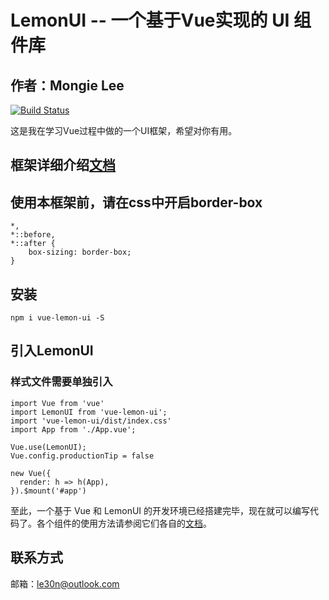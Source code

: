 # LemonUI -- 一个基于Vue实现的 UI 组件库

## 作者：Mongie Lee

[![Build Status](https://www.travis-ci.org/MongieLai/vue-lemon-ui.svg?branch=master)](https://www.travis-ci.org/MongieLai/vue-lemon-ui)

这是我在学习Vue过程中做的一个UI框架，希望对你有用。

## 框架详细介绍[文档](https://mongielee.gitee.io/lemon-ui-docs/#/development/recommend)

## 使用本框架前，请在css中开启border-box
``` 
*,
*::before,
*::after {
	box-sizing: border-box;
}
```

## 安装
``` 
npm i vue-lemon-ui -S
```

## 引入LemonUI
### 样式文件需要单独引入
``` 
import Vue from 'vue'
import LemonUI from 'vue-lemon-ui';
import 'vue-lemon-ui/dist/index.css'
import App from './App.vue';

Vue.use(LemonUI);
Vue.config.productionTip = false

new Vue({
  render: h => h(App),
}).$mount('#app')
```
至此，一个基于 Vue 和 LemonUI 的开发环境已经搭建完毕，现在就可以编写代码了。各个组件的使用方法请参阅它们各自的[文档](https://mongielee.gitee.io/lemon-ui-docs/#/development/recommend)。

## 联系方式
邮箱：le30n@outlook.com
